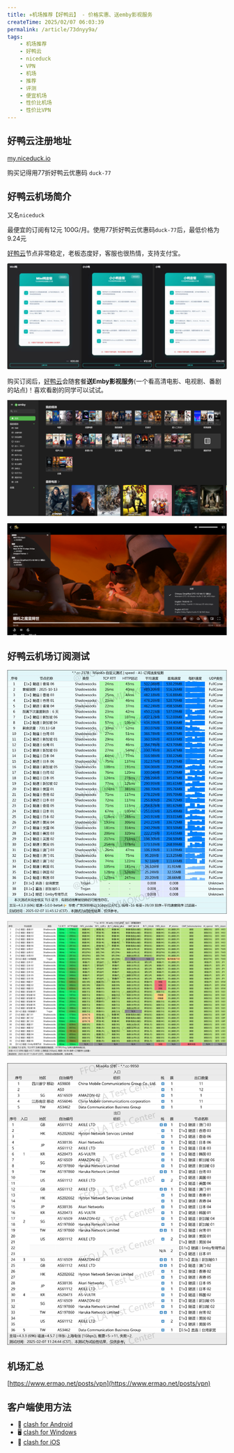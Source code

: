 ```yaml
---
title: ✈️机场推荐【好鸭云】 - 价格实惠、送emby影视服务
createTime: 2025/02/07 06:03:39
permalink: /article/73dnyy9a/
tags:
    - 机场推荐
    - 好鸭云
    - niceduck
    - VPN
    - 机场
    - 推荐
    - 评测
    - 便宜机场
    - 性价比机场
    - 性价比VPN
---
```


## 好鸭云注册地址

[my.niceduck.io](https://my.niceduck.io/register?code=QS0hzI2y)

购买记得用77折好鸭云优惠码 `duck-77`

## 好鸭云机场简介

又名`niceduck`

最便宜的订阅有12元 100G/月。使用77折好鸭云优惠码`duck-77`后，最低价格为9.24元

[好鸭云](https://my.niceduck.io/register?code=QS0hzI2y)节点非常稳定，老板态度好，客服也很热情，支持支付宝。

![好鸭云价格](images/机场推荐好鸭云/image.png)

购买订阅后，[好鸭云](https://my.niceduck.io/register?code=QS0hzI2y)会随套餐**送Emby影视服务**(一个看高清电影、电视剧、番剧的站点)！喜欢看剧的同学可以试试。

![好鸭云赠送emby](images/机场推荐好鸭云/image-3.png)

![好鸭云赠送emby播放](images/机场推荐好鸭云/image-4.png)

## 好鸭云机场订阅测试

![好鸭云机场订阅测试](images/机场推荐好鸭云/image.jpg)

![好鸭云机场订阅测试](images/机场推荐好鸭云/image-1.png)

![好鸭云机场订阅测试](images/机场推荐好鸭云/image-2.png)

## 机场汇总

[https://www.ermao.net/posts/vpn](https://www.ermao.net/posts/vpn)

## 客户端使用方法

- 📱 [clash for Android](https://www.ermao.net/article/eh8f4n86/)
- 🖥 [clash for Windows](https://www.ermao.net/article/0gematwc/)
- 🍎 [clash for iOS](https://www.ermao.net/article/z747kgjd/)